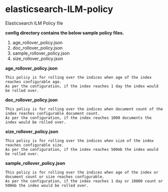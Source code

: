 # elasticsearch-ILM-policy
Elasticsearch ILM Policy file

**config directory contains the below sample policy files.**
1. age_rollover_policy.json
2. doc_rollover_policy.json
3. sample_rollover_policy.json
4. size_rollover_policy.json


**age_rollover_policy.json**

    This policy is for rolling over the indices when age of the index reaches configurable age.
    As per the configuration, if the index reaches 1 day the index would be rolled over.



**doc_rollover_policy.json**

    This policy is for rolling over the indices when document count of the index reaches configurable document count.
    As per the configuration, if the index reaches 1000 documents the index would be rolled over.




**size_rollover_policy.json**

    This policy is for rolling over the indices when size of the index reaches configurable size.
    As per the configuration, if the index reaches 500mb the index would be rolled over.




**sample_rollover_policy.json**

    This policy is for rolling over the indices when age of the index or document count or size reaches configurable.
    As per the configuration, if the index reaches 1 day or 10000 count or 500mb the index would be rolled over.

